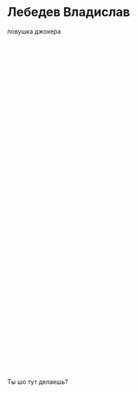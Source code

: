 # Лебедев Владислав















































ловушка джокера

⠀

⠀

⠀

⠀

⠀

⠀

⠀

⠀

⠀

⠀

⠀

⠀

⠀

⠀

⠀

⠀

⠀

⠀

⠀

⠀

⠀

⠀

⠀

⠀

⠀

Ты шо тут делаешь?
